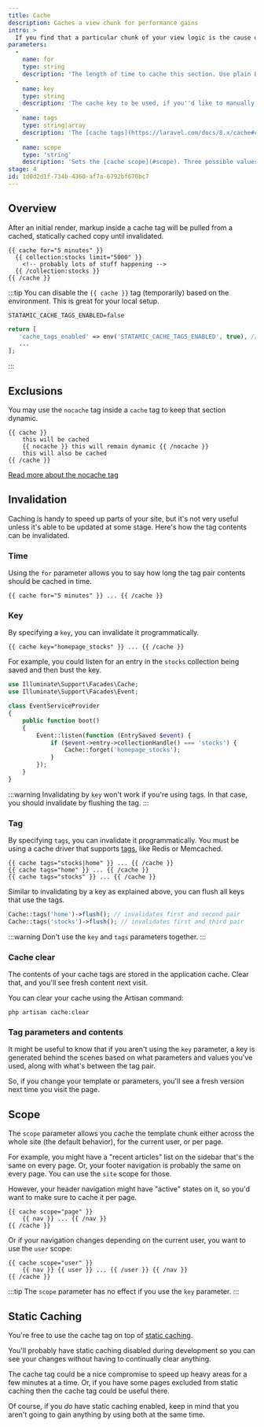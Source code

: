 ```yaml
---
title: Cache
description: Caches a view chunk for performance gains
intro: >
  If you find that a particular chunk of your view logic is the cause of a performance hit — perhaps you're fetching and filtering huge amount of content, or pulling data from an API, caching that portion of your template can remove alleviate any slowdown.
parameters:
  -
    name: for
    type: string
    description: 'The length of time to cache this section. Use plain English to specify the length, eg. `2 hours`, `5 minutes`, etc.'
  -
    name: key
    type: string
    description: 'The cache key to be used, if you''d like to manually invalidate this tag pair programmatically.'
  -
    name: tags
    type: string|array
    description: 'The [cache tags](https://laravel.com/docs/8.x/cache#cache-tags) this section will be using, if you''d like to invalidate this pair programmatically. If you use this, do not also use `key`.'
  -
    name: scope
    type: 'string'
    description: 'Sets the [cache scope](#scope). Three possible values: `site`, `page` or `user`. Has no effect when using the `key` parameter.'
stage: 4
id: 1d0d2d1f-734b-4360-af7a-6792bf670bc7
---
```

## Overview

After an initial render, markup inside a cache tag will be pulled from a cached, statically cached copy until invalidated.

```
{{ cache for="5 minutes" }}
  {{ collection:stocks limit="5000" }}
    <!-- probably lots of stuff happening -->
  {{ /collection:stocks }}
{{ /cache }}
```

:::tip
You can disable the `{{ cache }}` tag (temporarily) based on the environment. This is great for your local setup.

``` env
STATAMIC_CACHE_TAGS_ENABLED=false
```

``` php
return [
   'cache_tags_enabled' => env('STATAMIC_CACHE_TAGS_ENABLED', true), // [tl! highlight]
   ...
];
```
:::

## Exclusions

You may use the `nocache` tag inside a `cache` tag to keep that section dynamic.

```
{{ cache }}
    this will be cached
    {{ nocache }} this will remain dynamic {{ /nocache }}
    this will also be cached
{{ /cache }}
```

[Read more about the nocache tag](/tags/nocache)

## Invalidation

Caching is handy to speed up parts of your site, but it's not very useful unless it's able to be updated at some stage. Here's how
the tag contents can be invalidated.

### Time

Using the `for` parameter allows you to say how long the tag pair contents should be cached in time.

```
{{ cache for="5 minutes" }} ... {{ /cache }}
```

### Key

By specifying a `key`, you can invalidate it programmatically.

```
{{ cache key="homepage_stocks" }} ... {{ /cache }}
```

For example, you could listen for an entry in the `stocks` collection being saved and then bust the key.

``` php
use Illuminate\Support\Facades\Cache;
use Illuminate\Support\Facades\Event;

class EventServiceProvider
{
    public function boot()
    {
        Event::listen(function (EntrySaved $event) {
            if ($event->entry->collectionHandle() === 'stocks') {
                Cache::forget('homepage_stocks');
            }
        });
    }
}
```

:::warning
Invalidating by `key` won't work if you're using tags. In that case, you should invalidate by flushing the tag.
:::

### Tag

By specifying `tags`, you can invalidate it programmatically. You must be using a cache driver that supports [tags](https://laravel.com/docs/8.x/cache#cache-tags), like Redis or Memcached.

```
{{ cache tags="stocks|home" }} ... {{ /cache }}
{{ cache tags="home" }} ... {{ /cache }}
{{ cache tags="stocks" }} ... {{ /cache }}
```

Similar to invalidating by a key as explained above, you can flush all keys that use the tags.

```php
Cache::tags('home')->flush(); // invalidates first and second pair
Cache::tags('stocks')->flush(); // invalidates first and third pair
```

:::warning
Don't use the `key` and `tags` parameters together.
:::

### Cache clear

The contents of your cache tags are stored in the application cache. Clear that, and you'll see fresh content next visit.

You can clear your cache using the Artisan command:

``` shell
php artisan cache:clear
```

### Tag parameters and contents

It might be useful to know that if you aren't using the `key` parameter, a key is generated behind the scenes based on what
parameters and values you've used, along with what's between the tag pair.

So, if you change your template or parameters, you'll see a fresh version next time you visit the page.


## Scope

The `scope` parameter allows you cache the template chunk either across the whole site (the default behavior), for the current user, or per page.

For example, you might have a "recent articles" list on the sidebar that's the same on every page. Or, your footer navigation is probably the same on every page. You can use the `site` scope for those.

However, your header navigation might have "active" states on it, so you'd want to make sure to cache it per page.

```
{{ cache scope="page" }}
    {{ nav }} ... {{ /nav }}
{{ /cache }}
```

Or if your navigation changes depending on the current user, you want to use the `user` scope:


```
{{ cache scope="user" }}
    {{ nav }} {{ user }} ... {{ /user }} {{ /nav }}
{{ /cache }}
```


:::tip
The `scope` parameter has no effect if you use the `key` parameter.
:::


## Static Caching

You're free to use the cache tag on top of [static caching](/static-caching).

You'll probably have static caching disabled during development so you can see your changes without having to continually clear anything.

The cache tag could be a nice compromise to speed up heavy areas for a few minutes at a time. Or, if you have some pages excluded from static caching then the cache tag could be useful there.

Of course, if you *do* have static caching enabled, keep in mind that you aren't going to gain anything by using both at the same time.
